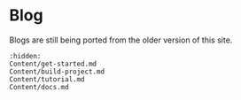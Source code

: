 # Blog

Blogs are still being ported from the older version of this site.


```{toctree}
:hidden:
Content/get-started.md
Content/build-project.md
Content/tutorial.md
Content/docs.md